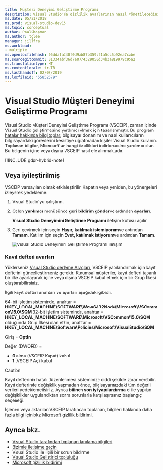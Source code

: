 ```yaml
---
title: Müşteri Deneyimi Geliştirme Programı
description: Visual Studio'da gizlilik ayarlarının nasıl yönetileceğini öğrenin.
ms.date: 05/21/2018
ms.prod: visual-studio-dev15
ms.topic: conceptual
author: PoulChapman
ms.author: tglee
manager: jillfra
ms.workload:
- multiple
ms.openlocfilehash: 96ddafa340f0d9ab87b359cf1a5cc5b92ea7cabe
ms.sourcegitcommit: 01334abf36d7e0774329050d34b3a819979c95a2
ms.translationtype: MT
ms.contentlocale: tr-TR
ms.lasthandoff: 02/07/2019
ms.locfileid: "55852679"
---
```

# <a name="visual-studio-customer-experience-improvement-program"></a>Visual Studio Müşteri Deneyimi Geliştirme Programı

Visual Studio Müşteri Deneyimi Geliştirme Programı (VSCEIP), zaman içinde Visual Studio geliştirmesine yardımcı olmak için tasarlanmıştır. Bu program [hatalar hakkında bilgi toplar](../ide/diagnostic-data-collection.md), bilgisayar donanımı ve nasıl kullanıcıların bilgisayardaki görevlerini kesintiye uğratmadan kişiler Visual Studio kullanın. Toplanan bilgiler, Microsoft'un hangi özellikleri belirlemesine yardımcı olur. Bu belgenin içine veya dışına VSCEIP nasıl ele alınmaktadır.

[!INCLUDE [gdpr-hybrid-note](../misc/includes/gdpr-hybrid-note.md)]

## <a name="opt-in-or-out"></a>Veya iyileştirilmiş

VSCEIP varsayılan olarak etkinleştirilir. Kapatın veya yeniden, bu yönergeleri izleyerek yedekleme:

1. Visual Studio’yu çalıştırın.

1. Gelen **yardımcı** menüsünde **geri bildirim gönder**ve ardından **ayarları**.

   **Visual Studio Deneyimini Geliştirme Programı** iletişim kutusu açılır.

1. Geri çevirmek için seçin **Hayır, katılmak istemiyorum**ve ardından **Tamam**.
   Katılım için seçin **Evet, katılmak istiyorum**ve ardından **Tamam**.

   ![Visual Studio Deneyimini Geliştirme Programı iletişim](media/experience-improvement-program.png)

### <a name="registry-settings"></a>Kayıt defteri ayarları

Yüklerseniz [Visual Studio derleme Araçları](https://visualstudio.microsoft.com/downloads/#build-tools-for-visual-studio-2017), VSCEIP yapılandırmak için kayıt defterini güncelleştirmeniz gerekir. Kurumsal müşteriler, kayıt defteri tabanlı bir ilke ayarlayarak içine veya dışına VSCEIP kabul etmek için bir Grup İlkesi oluşturabilirsiniz.

İlgili kayıt defteri anahtarı ve ayarları aşağıdaki gibidir:

64-bit işletim sisteminde, anahtar = **HKEY_LOCAL_MACHINE\SOFTWARE\Wow6432Node\Microsoft\VSCommon\15.0\SQM** 32-bit işletim sisteminde, anahtar = **HKEY_LOCAL_MACHINE\SOFTWARE\Microsoft\VSCommon\15.0\SQM** olduğunda Grup İlkesi olan etkin, anahtar = **HKEY_LOCAL_MACHINE\Software\Policies\Microsoft\VisualStudio\SQM**

Giriş = **OptIn**

Değer (DWORD) =
- **0** alma (VSCEIP Kapat) kabul
- **1** (VSCEIP Aç) kabul

> [!CAUTION]
> Kayıt defterinin hatalı düzenlenmesi sisteminize ciddi şekilde zarar verebilir. Kayıt defterinde değişiklik yapmadan önce, bilgisayarınızdaki tüm değerli verileri yedeklemelisiniz. Ayrıca **bilinen son iyi yapılandırma** el ile yapılan değişiklikler uygulandıktan sonra sorunlarla karşılaşırsanız başlangıç seçeneği.

İşlenen veya aktarılan VSCEIP tarafından toplanan, bilgileri hakkında daha fazla bilgi için bkz [Microsoft gizlilik bildirimi](https://privacy.microsoft.com/privacystatement).

## <a name="see-also"></a>Ayrıca bkz.

* [Visual Studio tarafından toplanan tanılama bilgileri](diagnostic-data-collection.md)
* [Bizimle iletişime geçin](../ide/talk-to-us.md)
* [Visual Studio ile ilgili bir sorun bildirme](../ide/how-to-report-a-problem-with-visual-studio-2017.md)
* [Visual Studio Geliştirici topluluğu](https://developercommunity.visualstudio.com/)
* [Microsoft gizlilik bildirimi](https://privacy.microsoft.com/privacystatement)
